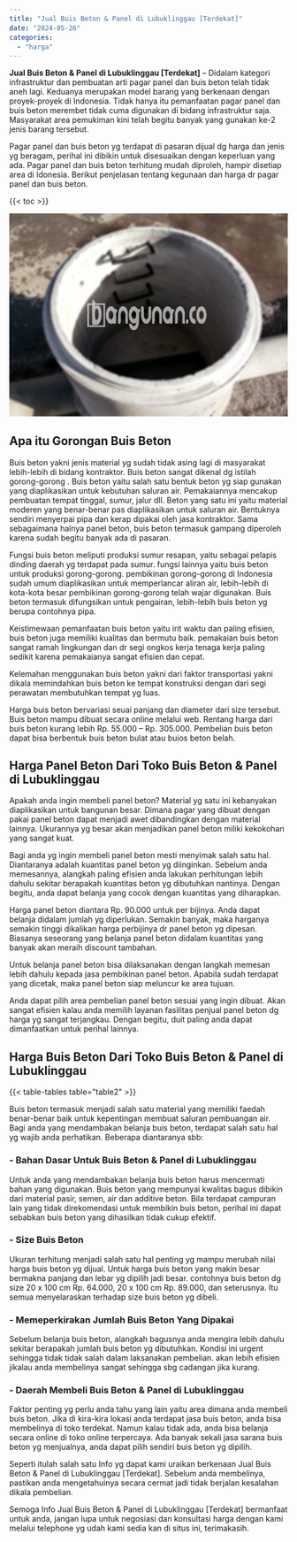 ```yaml
---
title: "Jual Buis Beton & Panel di Lubuklinggau [Terdekat]"
date: "2024-05-26"
categories: 
  - "harga"
---
```


**Jual Buis Beton & Panel di Lubuklinggau \[Terdekat\]** – Didalam kategori infrastruktur dan pembuatan arti pagar panel dan buis beton telah tidak aneh lagi. Keduanya merupakan model barang yang berkenaan dengan proyek-proyek di Indonesia. Tidak hanya itu pemanfaatan pagar panel dan buis beton merembet tidak cuma digunakan di bidang infrastruktur saja. Masyarakat area pemukiman kini telah begitu banyak yang gunakan ke-2 jenis barang tersebut.

Pagar panel dan buis beton yg terdapat di pasaran dijual dg harga dan jenis yg beragam, perihal ini dibikin untuk disesuaikan dengan keperluan yang ada. Pagar panel dan buis beton terhitung mudah diproleh, hampir disetiap area di Idonesia. Berikut penjelasan tentang kegunaan dan harga dr pagar panel dan buis beton.

{{< toc >}}

![Jual Buis Beton & Panel di Lubuklinggau [Terdekat]](/images/jual-panel-buis-beton-murah-17.png)

## Apa itu Gorongan Buis Beton

Buis beton yakni jenis material yg sudah tidak asing lagi di masyarakat lebih-lebih di bidang kontraktor. Buis beton sangat dikenal dg istilah gorong-gorong . Buis beton yaitu salah satu bentuk beton yg siap gunakan yang diaplikasikan untuk kebutuhan saluran air. Pemakaiannya mencakup pembuatan tempat tinggal, sumur, jalur dll. Beton yang satu ini yaitu material moderen yang benar-benar pas diaplikasikan untuk saluran air. Bentuknya sendiri menyerpai pipa dan kerap dipakai oleh jasa kontraktor. Sama sebagaimana halnya panel beton, buis beton termasuk gampang diperoleh karena sudah begitu banyak ada di pasaran.

Fungsi buis beton meliputi produksi sumur resapan, yaitu sebagai pelapis dinding daerah yg terdapat pada sumur. fungsi lainnya yaitu buis beton untuk produksi gorong-gorong. pembikinan gorong-gorong di Indonesia sudah umum diaplikasikan untuk memperlancar aliran air, lebih-lebih di kota-kota besar pembikinan gorong-gorong telah wajar digunakan. Buis beton termasuk difungsikan untuk pengairan, lebih-lebih buis beton yg berupa contohnya pipa.

Keistimewaan pemanfaatan buis beton yaitu irit waktu dan paling efisien, buis beton juga memiliki kualitas dan bermutu baik. pemakaian buis beton sangat ramah lingkungan dan dr segi ongkos kerja tenaga kerja paling sedikit karena pemakaianya sangat efisien dan cepat.

Kelemahan menggunakan buis beton yakni dari faktor transportasi yakni dikala memindahkan buis beton ke tempat konstruksi dengan dari segi perawatan membutuhkan tempat yg luas.

Harga buis beton bervariasi seuai panjang dan diameter dari size tersebut. Buis beton mampu dibuat secara online melalui web. Rentang harga dari buis beton kurang lebih Rp. 55.000 – Rp. 305.000. Pembelian buis beton dapat bisa berbentuk buis beton bulat atau buios beton belah.

## Harga Panel Beton Dari Toko Buis Beton & Panel di Lubuklinggau

Apakah anda ingin membeli panel beton? Material yg satu ini kebanyakan diaplikasikan untuk bangunan besar. Dimana pagar yang dibuat dengan pakai panel beton dapat menjadi awet dibandingkan dengan material lainnya. Ukurannya yg besar akan menjadikan panel beton miliki kekokohan yang sangat kuat.

Bagi anda yg ingin membeli panel beton mesti menyimak salah satu hal. Diantaranya adalah kuantitas panel beton yg diinginkan. Sebelum anda memesannya, alangkah paling efisien anda lakukan perhitungan lebih dahulu sekitar berapakah kuantitas beton yg dibutuhkan nantinya. Dengan begitu, anda dapat belanja yang cocok dengan kuantitas yang diharapkan.

Harga panel beton diantara Rp. 90.000 untuk per bijinya. Anda dapat belanja didalam jumlah yg diperlukan. Semakin banyak, maka harganya semakin tinggi dikalikan harga perbijinya dr panel beton yg dipesan. Biasanya seseorang yang belanja panel beton didalam kuantitas yang banyak akan meraih discount tambahan.

Untuk belanja panel beton bisa dilaksanakan dengan langkah memesan lebih dahulu kepada jasa pembikinan panel beton. Apabila sudah terdapat yang dicetak, maka panel beton siap meluncur ke area tujuan.

Anda dapat pilih area pembelian panel beton sesuai yang ingin dibuat. Akan sangat efisien kalau anda memilih layanan fasilitas penjual panel beton dg harga yg sangat terjangkau. Dengan begitu, duit paling anda dapat dimanfaatkan untuk perihal lainnya.

## Harga Buis Beton Dari Toko Buis Beton & Panel di Lubuklinggau

{{< table-tables table="table2" >}}

Buis beton termasuk menjadi salah satu material yang memiliki faedah benar-benar baik untuk kepentingan membuat saluran pembuangan air. Bagi anda yang mendambakan belanja buis beton, terdapat salah satu hal yg wajib anda perhatikan. Beberapa diantaranya sbb:

### \- Bahan Dasar Untuk Buis Beton & Panel di Lubuklinggau

Untuk anda yang mendambakan belanja buis beton harus mencermati bahan yang digunakan. Buis beton yang mempunyai kwalitas bagus dibikin dari material pasir, semen, air dan additive beton. Bila terdapat campuran lain yang tidak direkomendasi untuk membikin buis beton, perihal ini dapat sebabkan buis beton yang dihasilkan tidak cukup efektif.

### \- Size Buis Beton

Ukuran terhitung menjadi salah satu hal penting yg mampu merubah nilai harga buis beton yg dijual. Untuk harga buis beton yang makin besar bermakna panjang dan lebar yg dipilih jadi besar. contohnya buis beton dg size 20 x 100 cm Rp. 64.000, 20 x 100 cm Rp. 89.000, dan seterusnya. Itu semua menyelaraskan terhadap size buis beton yg dibeli.

### \- Memeperkirakan Jumlah Buis Beton Yang Dipakai

Sebelum belanja buis beton, alangkah bagusnya anda mengira lebih dahulu sekitar berapakah jumlah buis beton yg dibutuhkan. Kondisi ini urgent sehingga tidak tidak salah dalam laksanakan pembelian. akan lebih efisien jikalau anda membelinya sangat sehingga sbg cadangan jika kurang.

### \- Daerah Membeli Buis Beton & Panel di Lubuklinggau

Faktor penting yg perlu anda tahu yang lain yaitu area dimana anda membeli buis beton. Jika di kira-kira lokasi anda terdapat jasa buis beton, anda bisa membelinya di toko terdekat. Namun kalau tidak ada, anda bisa belanja secara online di toko online terpercaya. Ada banyak sekali jasa sarana buis beton yg menjualnya, anda dapat pilih sendiri buis beton yg dipilih.

Seperti itulah salah satu Info yg dapat kami uraikan berkenaan Jual Buis Beton & Panel di Lubuklinggau \[Terdekat\]. Sebelum anda membelinya, pastikan anda mengetahuinya secara cermat jadi tidak berjalan kesalahan dikala pembelian.

Semoga Info Jual Buis Beton & Panel di Lubuklinggau \[Terdekat\] bermanfaat untuk anda, jangan lupa untuk negosiasi dan konsultasi harga dengan kami melalui telephone yg udah kami sedia kan di situs ini, terimakasih.
